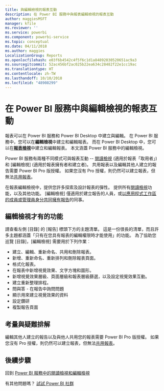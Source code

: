 ```yaml
---
title: 與編輯檢視的報表互動
description: 在 Power BI 服務中與報表編輯檢視的報表互動
author: maggiesMSFT
manager: kfile
ms.reviewer: ''
ms.service: powerbi
ms.component: powerbi-service
ms.topic: conceptual
ms.date: 04/11/2018
ms.author: maggies
LocalizationGroup: Reports
ms.openlocfilehash: e03f6b4542c4f5f6c1d1a84892030520651ac9a3
ms.sourcegitcommit: 52ac456bf2ac025b22ea634c28482f22e1cc19ac
ms.translationtype: HT
ms.contentlocale: zh-TW
ms.lasthandoff: 10/10/2018
ms.locfileid: "48908299"
---
```

# <a name="interact-with-a-report-in-editing-view-in-power-bi-service"></a>在 Power BI 服務中與編輯檢視的報表互動
報表可以在 Power BI 服務和 Power BI Desktop 中建立與編輯。 在 Power BI 服務中，您可以在**編輯檢視**中建立和編輯報表。 而在 Power BI Desktop 中，您可以在[**報表檢視**](desktop-report-view.md)中建立和編輯報表。 本文涵蓋 Power BI 服務中的編輯檢視。 

Power BI 服務有兩種不同模式可與報表互動 -- [閱讀檢視](consumer/end-user-reading-view.md) (適用於報表「取用者」) 和 [編輯檢視] (適用於報表擁有者和建立者)。  共用報表以及編輯其他人建立的報告需要 Power BI Pro 版授權。 如果您沒有 Pro 授權，則仍然可以建立報表，但無法[共用報表](service-share-reports.md)。    

在報表編輯檢視中，提供您許多探索及設計報表的彈性。 提供所有[閱讀檢視](consumer/end-user-reading-view.md)功能，以及其他功能。 [編輯檢視] 僅適用於建立報告的人員，或[以應用程式工作區的成員或管理員身分共同擁有報告](service-create-distribute-apps.md)的同事。

## <a name="functionality-only-available-in-editing-view"></a>編輯檢視才有的功能
請查看左側 [目錄] 的 [報告] 標頭下方的主題清單。 這是一份很長的清單，而且許多主題都涵蓋「只有在您具有報表的編輯權限時才能使用」的功能。  為了協助您巡覽 [目錄]，[編輯檢視] 需要用於下列作業︰

* 建立、編輯、重新命名、共用和刪除報表。
* 新增、重新命名、重新排列和刪除報表頁面。
* 格式化報表。
* 在報表中新增視覺效果、文字方塊和圖形。
* 新增視覺效果層級、頁面層級和報表層級篩選，以及設定視覺效果互動。
* 建立重新整理排程。
* 問與答 - 在報告中詢問問題
* 顯示用來建立視覺效果的資料 
* 設定鑽研
* 複製報告頁面

## <a name="considerations-and-troubleshooting"></a>考量與疑難排解
編輯其他人建立的報告以及與他人共用您的報表需要 Power BI Pro 版授權。  如果您沒有 Pro 授權，則仍然可以建立報表，但無法[共用報表](service-share-reports.md)。


## <a name="next-steps"></a>後續步驟
回到 [Power BI 服務中的閱讀檢視和編輯檢視](consumer/end-user-reading-view.md)

有其他問題嗎？ [試試 Power BI 社群](http://community.powerbi.com/)

